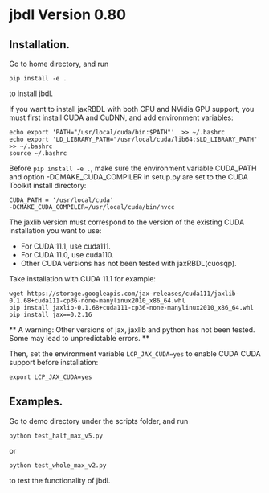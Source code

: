 # jbdl Version 0.80
## Installation.
Go to home directory, and run
```
pip install -e .
```
to install jbdl.

If you want to install jaxRBDL with both CPU and NVidia GPU support, you must first install CUDA and CuDNN, 
and add environment variables:

```
echo export 'PATH="/usr/local/cuda/bin:$PATH"'  >> ~/.bashrc
echo export 'LD_LIBRARY_PATH="/usr/local/cuda/lib64:$LD_LIBRARY_PATH"' >> ~/.bashrc
source ~/.bashrc
```
Before ```pip install -e .```, make sure the environment variable CUDA_PATH and option -DCMAKE_CUDA_COMPILER in setup.py are set to the CUDA Toolkit install directory:
```
CUDA_PATH = '/usr/local/cuda'
-DCMAKE_CUDA_COMPILER=/usr/local/cuda/bin/nvcc
```

The jaxlib version must correspond to the version of the existing CUDA installation you want to use:
* For CUDA 11.1, use cuda111. 
* For CUDA 11.0, use cuda110.
* Other CUDA versions has not been tested with jaxRBDL(cuosqp).

Take installation with CUDA 11.1 for example:
```
wget https://storage.googleapis.com/jax-releases/cuda111/jaxlib-0.1.68+cuda111-cp36-none-manylinux2010_x86_64.whl
pip install jaxlib-0.1.68+cuda111-cp36-none-manylinux2010_x86_64.whl
pip install jax==0.2.16
```
** A warning: Other versions of jax, jaxlib and python has not been tested. Some may lead to unpredictable errors. **

Then, set the environment variable ```LCP_JAX_CUDA=yes``` to enable CUDA  CUDA support before installation:
```
export LCP_JAX_CUDA=yes
```

## Examples.
Go to demo directory under the scripts folder, and run
```
python test_half_max_v5.py
```
or 
```
python test_whole_max_v2.py
```
to test the functionality of jbdl.
 
